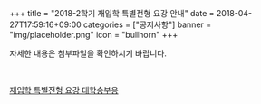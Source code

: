 +++
title = "2018-2학기 재입학 특별전형 요강 안내"
date = 2018-04-27T17:59:16+09:00
categories = ["공지사항"]
banner = "img/placeholder.png"
icon = "bullhorn"
+++
<!--more-->


자세한 내용은 첨부파일을 확인하시기 바랍니다.

<br>

[재입학 특별전형 요강 대학송부용](/files/재입학_특별전형_요강_대학송부용.hwp)

<br>
